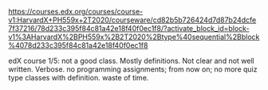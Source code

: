 https://courses.edx.org/courses/course-v1:HarvardX+PH559x+2T2020/courseware/cd82b5b726424d7d87b24dcfe7f37216/78d233c395f84c81a42e18f40f0ec1f8/?activate_block_id=block-v1%3AHarvardX%2BPH559x%2B2T2020%2Btype%40sequential%2Bblock%4078d233c395f84c81a42e18f40f0ec1f8

edX course
1/5: not a good class. Mostly definitions. Not clear and not well written. Verbose. 
no programming assignments; from now on; no more quiz type classes with definition. 
waste of time. 
